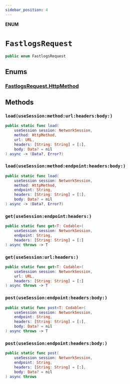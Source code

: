 ```yaml
---
sidebar_position: 4
---
```


**ENUM**

# `FastlogsRequest`

```swift
public enum FastlogsRequest
```

## Enums

### [FastlogsRequest.HttpMethod](FastlogsRequest.HttpMethod.md)

## Methods

### `load(useSession:method:url:headers:body:)`

```swift
public static func load(
    useSession session: NetworkSession,
    method: HttpMethod,
    url: URL,
    headers: [String: String] = [:],
    body: Data? = nil
) async -> (Data?, Error?)
```

### `load(useSession:method:endpoint:headers:body:)`

```swift
public static func load(
    useSession session: NetworkSession,
    method: HttpMethod,
    endpoint: String,
    headers: [String: String] = [:],
    body: Data? = nil
) async -> (Data?, Error?)
```

### `get(useSession:endpoint:headers:)`

```swift
public static func get<T: Codable>(
    useSession session: NetworkSession,
    endpoint: String,
    headers: [String: String] = [:]
) async throws -> T
```

### `get(useSession:url:headers:)`

```swift
public static func get<T: Codable>(
    useSession session: NetworkSession,
    url: URL,
    headers: [String: String] = [:]
) async throws -> T
```

### `post(useSession:endpoint:headers:body:)`

```swift
public static func post<T: Codable>(
    useSession session: NetworkSession,
    endpoint: String,
    headers: [String: String] = [:],
    body: Data? = nil
) async throws -> T
```

### `post(useSession:endpoint:headers:body:)`

```swift
public static func post(
    useSession session: NetworkSession,
    endpoint: String,
    headers: [String: String] = [:],
    body: Data? = nil
) async throws
```
